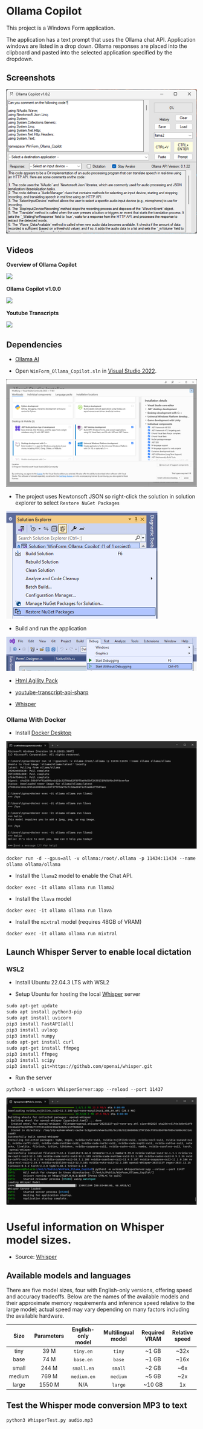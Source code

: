 # Ollama Copilot

This project is a Windows Form application.

The application has a text prompt that uses the Ollama chat API. Application windows are listed in a drop down. Ollama responses are placed into the clipboard and pasted into the selected application specified by the dropdown.

## Screenshots

![image_1](images/image_1.png)

## Videos

**Overview of Ollama Copilot**

<a target="_blank" href="https://www.youtube.com/watch?v=4mKgcgBTwCo"><img src="https://img.youtube.com/vi/4mKgcgBTwCo/0.jpg"/></a>

**Ollama Copilot v1.0.0**

<a target="_blank" href="https://www.youtube.com/watch?v=Jh6jCRSlclk"><img src="https://img.youtube.com/vi/Jh6jCRSlclk/0.jpg"/></a>

**Youtube Transcripts**

<a target="_blank" href="https://www.youtube.com/watch?v=lY-6ZdsuHS8"><img src="https://img.youtube.com/vi/lY-6ZdsuHS8/0.jpg"/></a>

## Dependencies

* [Ollama AI](https://ollama.ai)

* Open `WinForm_Ollama_Copilot.sln` in [Visual Studio 2022](https://visualstudio.microsoft.com/).

![image_5](/images/image_5.png)

* The project uses Newtonsoft JSON so right-click the solution in solution explorer to select `Restore NuGet Packages`

![image_2](images/image_2.png)

* Build and run the application

![image_3](images/image_3.png)

* [Html Agility Pack](https://html-agility-pack.net/)

* [youtube-transcript-api-sharp](https://github.com/BobLd/youtube-transcript-api-sharp)

* [Whisper](https://github.com/openai/whisper.git)

### Ollama With Docker

* Install [Docker Desktop](https://www.docker.com/products/docker-desktop/)

![image_4](images/image_4.png)

```shell
docker run -d --gpus=all -v ollama:/root/.ollama -p 11434:11434 --name ollama ollama/ollama
```

* Install the `llama2` model to enable the Chat API.

```shell
docker exec -it ollama ollama run llama2
```

* Install the `llava` model

```shell
docker exec -it ollama ollama run llava
```

* Install the `mixtral` model (requires 48GB of VRAM)

```shell
docker exec -it ollama ollama run mixtral
```

## Launch Whisper Server to enable local dictation

### WSL2

* Install Ubuntu 22.04.3 LTS with WSL2

* Setup Ubuntu for hosting the local [Whisper](https://openai.com/research/whisper) server

```shell
sudo apt-get update
sudo apt install python3-pip
sudo apt install uvicorn
pip3 install FastAPI[all]
pip3 install uvloop
pip3 install numpy
sudo apt-get install curl
sudo apt-get install ffmpeg
pip3 install ffmpeg
pip3 install scipy
pip3 install git+https://github.com/openai/whisper.git
```

* Run the server

```shell
python3 -m uvicorn WhisperServer:app --reload --port 11437
```

![image_6](images/image_6.png)

# Useful information on Whisper model sizes.

* Source: [Whisper](https://github.com/openai/whisper)

## Available models and languages

There are five model sizes, four with English-only versions, offering speed and accuracy tradeoffs. Below are the names of the available models and their approximate memory requirements and inference speed relative to the large model; actual speed may vary depending on many factors including the available hardware.

|  Size  | Parameters | English-only model | Multilingual model | Required VRAM | Relative speed |
|:------:|:----------:|:------------------:|:------------------:|:-------------:|:--------------:|
|  tiny  |    39 M    |     `tiny.en`      |       `tiny`       |     ~1 GB     |      ~32x      |
|  base  |    74 M    |     `base.en`      |       `base`       |     ~1 GB     |      ~16x      |
| small  |   244 M    |     `small.en`     |      `small`       |     ~2 GB     |      ~6x       |
| medium |   769 M    |    `medium.en`     |      `medium`      |     ~5 GB     |      ~2x       |
| large  |   1550 M   |        N/A         |      `large`       |    ~10 GB     |       1x       |

## Test the Whisper mode conversion MP3 to text

```shell
python3 WhisperTest.py audio.mp3
```
